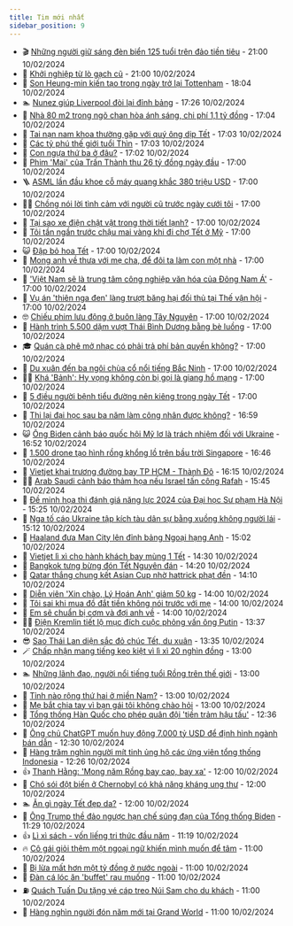 ```yaml
---
title: Tim mới nhất
sidebar_position: 9
---
```


<!-- vnexpress-tin-moi-nhat:START -->
- 🎬 [Những người giữ sáng đèn biển 125 tuổi trên đảo tiền tiêu](https://vnexpress.net/nhung-nguoi-giu-sang-den-bien-125-tuoi-tren-dao-tien-tieu-4710131.html) - 21:00 10/02/2024
- 🐎 [Khởi nghiệp từ lò gạch cũ](https://vnexpress.net/khoi-nghiep-tu-lo-gach-cu-4706806.html) - 21:00 10/02/2024
- 🦍 [Son Heung-min kiến tạo trong ngày trở lại Tottenham](https://vnexpress.net/son-heung-min-kien-tao-trong-ngay-tro-lai-tottenham-4710843.html) - 18:04 10/02/2024
- 🏊 [Nunez giúp Liverpool đòi lại đỉnh bảng](https://vnexpress.net/nunez-giup-liverpool-doi-lai-dinh-bang-4710841.html) - 17:26 10/02/2024
- 🎊 [Nhà 80 m2 trong ngõ chan hòa ánh sáng, chi phí 1,1 tỷ đồng](https://vnexpress.net/nha-80-m2-trong-ngo-chan-hoa-anh-sang-chi-phi-1-1-ty-dong-4710575.html) - 17:04 10/02/2024
- 🎃 [Tai nạn nam khoa thường gặp với quý ông dịp Tết](https://vnexpress.net/tai-nan-nam-khoa-thuong-gap-voi-quy-ong-dip-tet-4710559.html) - 17:03 10/02/2024
- 🧰 [Các tỷ phú thế giới tuổi Thìn](https://vnexpress.net/cac-ty-phu-the-gioi-tuoi-thin-4707767.html) - 17:03 10/02/2024
- 🔭 [Con ngựa thứ ba ở đâu?](https://vnexpress.net/con-ngua-thu-ba-o-dau-4707753.html) - 17:02 10/02/2024
- 🫶 [Phim &#39;Mai&#39; của Trấn Thành thu 26 tỷ đồng ngày đầu](https://vnexpress.net/phim-mai-cua-tran-thanh-thu-26-ty-dong-ngay-dau-4710830.html) - 17:00 10/02/2024
- 🪜 [ASML lần đầu khoe cỗ máy quang khắc 380 triệu USD](https://vnexpress.net/asml-lan-dau-khoe-co-may-quang-khac-380-trieu-usd-4710773.html) - 17:00 10/02/2024
- 👨‍🏫 [Chồng nói lời tình cảm với người cũ trước ngày cưới tôi](https://vnexpress.net/chong-noi-loi-tinh-cam-voi-nguoi-cu-truoc-ngay-cuoi-toi-4710719.html) - 17:00 10/02/2024
- 🎊 [Tại sao xe điện chật vật trong thời tiết lạnh?](https://vnexpress.net/tai-sao-xe-dien-chat-vat-trong-thoi-tiet-lanh-4710680.html) - 17:00 10/02/2024
- 🎊 [Tôi tần ngần trước chậu mai vàng khi đi chợ Tết ở Mỹ](https://vnexpress.net/toi-tan-ngan-truoc-chau-mai-vang-khi-di-cho-tet-o-my-4710668.html) - 17:00 10/02/2024
- 😺 [Đập bỏ hoa Tết](https://vnexpress.net/dap-bo-hoa-tet-4710635.html) - 17:00 10/02/2024
- 🐘 [Mong anh về thưa với mẹ cha, để đôi ta làm con một nhà](https://vnexpress.net/mong-anh-ve-thua-voi-me-cha-de-doi-ta-lam-con-mot-nha-4710428.html) - 17:00 10/02/2024
- 🌁 [&#39;Việt Nam sẽ là trung tâm công nghiệp văn hóa của Đông Nam Á&#39;](https://vnexpress.net/viet-nam-se-la-trung-tam-cong-nghiep-van-hoa-cua-dong-nam-a-4709096.html) - 17:00 10/02/2024
- 🐲 [Vụ án &#39;thiên nga đen&#39; làng trượt băng hại đối thủ tại Thế vận hội](https://vnexpress.net/vu-an-thien-nga-den-lang-truot-bang-hai-doi-thu-tham-du-the-van-hoi-4709061.html) - 17:00 10/02/2024
- 🤓 [Chiếu phim lưu động ở buôn làng Tây Nguyên](https://vnexpress.net/chieu-phim-luu-dong-o-buon-lang-tay-nguyen-4707636.html) - 17:00 10/02/2024
- 💪 [Hành trình 5.500 dặm vượt Thái Bình Dương bằng bè luồng](https://vnexpress.net/hanh-trinh-5-500-dam-vuot-thai-binh-duong-bang-be-luong-4707267.html) - 17:00 10/02/2024
- 🎓 [Quán cà phê mở nhạc có phải trả phí bản quyền không?](https://vnexpress.net/quan-ca-phe-mo-nhac-co-phai-tra-phi-ban-quyen-khong-4706672.html) - 17:00 10/02/2024
- 🫣 [Du xuân đến ba ngôi chùa cổ nổi tiếng Bắc Ninh](https://vnexpress.net/du-xuan-den-ba-ngoi-chua-co-noi-tieng-bac-ninh-4704196.html) - 17:00 10/02/2024
- 🧑‍💻 [Khá &#39;Bảnh&#39;: Hy vọng không còn bị gọi là giang hồ mạng](https://vnexpress.net/kha-banh-hy-vong-khong-con-bi-goi-la-giang-ho-mang-4703715.html) - 17:00 10/02/2024
- 🐲 [5 điều người bệnh tiểu đường nên kiêng trong ngày Tết](https://vnexpress.net/5-dieu-nguoi-benh-tieu-duong-nen-kieng-trong-ngay-tet-4710180.html) - 17:00 10/02/2024
- 🌝 [Thi lại đại học sau ba năm làm công nhân được không?](https://vnexpress.net/thi-lai-dai-hoc-sau-ba-nam-lam-cong-nhan-duoc-khong-4709517.html) - 16:59 10/02/2024
- 😺 [Ông Biden cảnh báo quốc hội Mỹ lơ là trách nhiệm đối với Ukraine](https://vnexpress.net/ong-biden-canh-bao-quoc-hoi-my-lo-la-trach-nhiem-doi-voi-ukraine-4710831.html) - 16:52 10/02/2024
- 🐎 [1.500 drone tạo hình rồng khổng lồ trên bầu trời Singapore](https://vnexpress.net/1-500-drone-tao-hinh-rong-khong-lo-tren-bau-troi-singapore-4710833.html) - 16:46 10/02/2024
- 🎡 [Vietjet khai trương đường bay TP HCM - Thành Đô](https://vnexpress.net/vietjet-khai-truong-duong-bay-tp-hcm-thanh-do-4710826.html) - 16:15 10/02/2024
- 👨‍🏫 [Arab Saudi cảnh báo thảm họa nếu Israel tấn công Rafah](https://vnexpress.net/arab-saudi-canh-bao-tham-hoa-neu-israel-tan-cong-rafah-4710825.html) - 15:45 10/02/2024
- 🦆 [Đề minh họa thi đánh giá năng lực 2024 của Đại học Sư phạm Hà Nội](https://vnexpress.net/de-minh-hoa-thi-danh-gia-nang-luc-2024-cua-dai-hoc-su-pham-ha-noi-4710824.html) - 15:25 10/02/2024
- 🚦 [Nga tố cáo Ukraine tập kích tàu dân sự bằng xuồng không người lái](https://vnexpress.net/nga-to-cao-ukraine-tap-kich-tau-dan-su-bang-xuong-khong-nguoi-lai-4710821.html) - 15:12 10/02/2024
- 💫 [Haaland đưa Man City lên đỉnh bảng Ngoại hạng Anh](https://vnexpress.net/haaland-dua-man-city-len-dinh-bang-ngoai-hang-anh-4710827.html) - 15:02 10/02/2024
- 🎉 [Vietjet lì xì cho hành khách bay mùng 1 Tết](https://vnexpress.net/vietjet-li-xi-cho-hanh-khach-bay-mung-1-tet-4710818.html) - 14:30 10/02/2024
- 🌋 [Bangkok tưng bừng đón Tết Nguyên đán](https://vnexpress.net/bangkok-tung-bung-don-tet-nguyen-dan-4710817.html) - 14:20 10/02/2024
- 🤖 [Qatar thắng chung kết Asian Cup nhờ hattrick phạt đền](https://vnexpress.net/truc-tiep-jordan-vs-qatar-4710822.html) - 14:10 10/02/2024
- 🦏 [Diễn viên &#39;Xin chào, Lý Hoán Anh&#39; giảm 50 kg](https://vnexpress.net/dien-vien-xin-chao-ly-hoan-anh-giam-50-kg-4710802.html) - 14:00 10/02/2024
- 🦩 [Tôi sai khi mua đồ đắt tiền không nói trước với mẹ](https://vnexpress.net/toi-sai-khi-mua-do-dat-tien-khong-noi-truoc-voi-me-4710663.html) - 14:00 10/02/2024
- 👺 [Em sẽ chuẩn bị cơm và đợi anh về](https://vnexpress.net/em-se-chuan-bi-com-va-doi-anh-ve-4710429.html) - 14:00 10/02/2024
- 🧑‍🏫 [Điện Kremlin tiết lộ mục đích cuộc phỏng vấn ông Putin](https://vnexpress.net/dien-kremlin-tiet-lo-muc-dich-cuoc-phong-van-ong-putin-4710811.html) - 13:37 10/02/2024
- 😎 [Sao Thái Lan diện sắc đỏ chúc Tết, du xuân](https://vnexpress.net/sao-thai-lan-dien-sac-do-chuc-tet-du-xuan-4710537.html) - 13:35 10/02/2024
- 🪄 [Chấp nhận mang tiếng keo kiệt vì lì xì 20 nghìn đồng](https://vnexpress.net/chap-nhan-mang-tieng-keo-kiet-vi-li-xi-20-nghin-dong-4710686.html) - 13:00 10/02/2024
- 🏊 [Những lãnh đạo, người nổi tiếng tuổi Rồng trên thế giới](https://vnexpress.net/nhung-lanh-dao-nguoi-noi-tieng-tuoi-rong-tren-the-gioi-4709902.html) - 13:00 10/02/2024
- 💃 [Tỉnh nào rộng thứ hai ở miền Nam?](https://vnexpress.net/tinh-nao-rong-thu-hai-o-mien-nam-4708408.html) - 13:00 10/02/2024
- 🦆 [Mẹ bắt chia tay vì bạn gái tôi không chào hỏi](https://vnexpress.net/me-bat-chia-tay-vi-ban-gai-toi-khong-chao-hoi-4710771.html) - 13:00 10/02/2024
- 🎊 [Tổng thống Hàn Quốc cho phép quân đội &#39;tiền trảm hậu tấu&#39;](https://vnexpress.net/tong-thong-han-quoc-cho-phep-quan-doi-tien-tram-hau-tau-4710805.html) - 12:36 10/02/2024
- 👺 [Ông chủ ChatGPT muốn huy động 7.000 tỷ USD để định hình ngành bán dẫn](https://vnexpress.net/ong-chu-chatgpt-muon-huy-dong-7-000-ty-usd-de-dinh-hinh-nganh-ban-dan-4710775.html) - 12:30 10/02/2024
- 🎡 [Hàng trăm nghìn người mít tinh ủng hộ các ứng viên tổng thống Indonesia](https://vnexpress.net/hang-tram-nghin-nguoi-mit-tinh-ung-ho-cac-ung-vien-tong-thong-indonesia-4710804.html) - 12:26 10/02/2024
- 👍 [Thanh Hằng: &#39;Mong năm Rồng bay cao, bay xa&#39;](https://vnexpress.net/thanh-hang-mong-nam-rong-bay-cao-bay-xa-4710573.html) - 12:00 10/02/2024
- 🐎 [Chó sói đột biến ở Chernobyl có khả năng kháng ung thư](https://vnexpress.net/cho-soi-dot-bien-o-chernobyl-co-kha-nang-khang-ung-thu-4710388.html) - 12:00 10/02/2024
- 🏊 [Ăn gì ngày Tết đẹp da?](https://vnexpress.net/an-gi-ngay-tet-dep-da-4709900.html) - 12:00 10/02/2024
- 🦩 [Ông Trump thề đảo ngược hạn chế súng đạn của Tổng thống Biden](https://vnexpress.net/ong-trump-the-dao-nguoc-han-che-sung-dan-cua-tong-thong-biden-4710797.html) - 11:29 10/02/2024
- 👍 [Lì xì sách - vốn liếng tri thức đầu năm](https://vnexpress.net/li-xi-sach-von-lieng-tri-thuc-dau-nam-4710745.html) - 11:19 10/02/2024
- 🔥 [Cô gái giỏi thêm một ngoại ngữ khiến mình muốn để tâm](https://vnexpress.net/co-gai-gioi-them-mot-ngoai-ngu-khien-minh-muon-de-tam-4710547.html) - 11:00 10/02/2024
- 💄 [Bị lừa mất hơn một tỷ đồng ở nước ngoài](https://vnexpress.net/bi-lua-mat-hon-mot-ty-dong-o-nuoc-ngoai-4710461.html) - 11:00 10/02/2024
- 🤡 [Đàn cá lóc ăn &#39;buffet&#39; rau muống](https://vnexpress.net/dan-ca-loc-an-buffet-rau-muong-4710413.html) - 11:00 10/02/2024
- ⛽️ [Quách Tuấn Du tặng vé cáp treo Núi Sam cho du khách](https://vnexpress.net/quach-tuan-du-tang-ve-cap-treo-nui-sam-cho-du-khach-4710801.html) - 11:00 10/02/2024
- 🚀 [Hàng nghìn người đón năm mới tại Grand World](https://vnexpress.net/hang-nghin-nguoi-don-nam-moi-tai-grand-world-4710798.html) - 11:00 10/02/2024<!-- vnexpress-tin-moi-nhat:END -->
